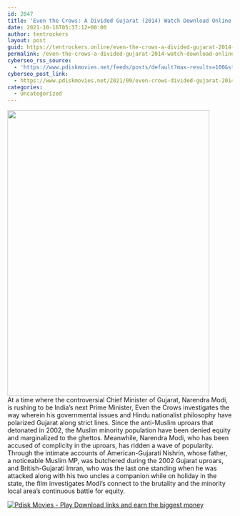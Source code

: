 ```yaml
---
id: 2847
title: 'Even the Crows: A Divided Gujarat (2014) Watch Download Online pdisk Movie'
date: 2021-10-16T05:37:12+00:00
author: tentrockers
layout: post
guid: https://tentrockers.online/even-the-crows-a-divided-gujarat-2014-watch-download-online-pdisk-movie/
permalink: /even-the-crows-a-divided-gujarat-2014-watch-download-online-pdisk-movie/
cyberseo_rss_source:
  - 'https://www.pdiskmovies.net/feeds/posts/default?max-results=100&start-index=601'
cyberseo_post_link:
  - https://www.pdiskmovies.net/2021/09/even-crows-divided-gujarat-2014-watch.html
categories:
  - Uncategorized
---
```

<div class="separator">
  <a href="https://1.bp.blogspot.com/-m6vJrOoZNOo/YTPQEbWza7I/AAAAAAAAAqM/6yQ9Wd6YE-YLAQJNKGTV8EHbDCCIC3l4ACLcBGAsYHQ/s1415/ghgj.jpg" imageanchor="1"><img loading="lazy" border="0" data-original-height="1415" data-original-width="1000" height="640" src="https://1.bp.blogspot.com/-m6vJrOoZNOo/YTPQEbWza7I/AAAAAAAAAqM/6yQ9Wd6YE-YLAQJNKGTV8EHbDCCIC3l4ACLcBGAsYHQ/w452-h640/ghgj.jpg" width="452" /></a>
</div>

<div>
  <span>At a time where the controversial Chief Minister of Gujarat, Narendra Modi, is rushing to be India&#8217;s next Prime Minister, Even the Crows investigates the way wherein his governmental issues and Hindu nationalist philosophy have polarized Gujarat along strict lines. Since the anti-Muslim uproars that detonated in 2002, the Muslim minority population have been denied equity and marginalized to the ghettos. Meanwhile, Narendra Modi, who has been accused of complicity in the uproars, has ridden a wave of popularity. Through the intimate accounts of American-Gujarati Nishrin, whose father, a noticeable Muslim MP, was butchered during the 2002 Gujarat uproars, and British-Gujarati Imran, who was the last one standing when he was attacked along with his two uncles a companion while on holiday in the state, the film investigates Modi&#8217;s connect to the brutality and the minority local area&#8217;s continuous battle for equity.</span>
</div>

[![](https://1.bp.blogspot.com/-KJZYdQTn3nw/YS8VdIdXMyI/AAAAAAAAaw4/BR8dsGkpxw0T8C_4G4ALfMA7cP79KN3kwCLcBGAsYHQ/w400-h58/play_download_buttuons-removebg-preview.png "Pdisk Movies - Play Download links and earn the biggest money")](https://kofilink.com/1/bnYyano1MDAwYTR4?dn=1)
